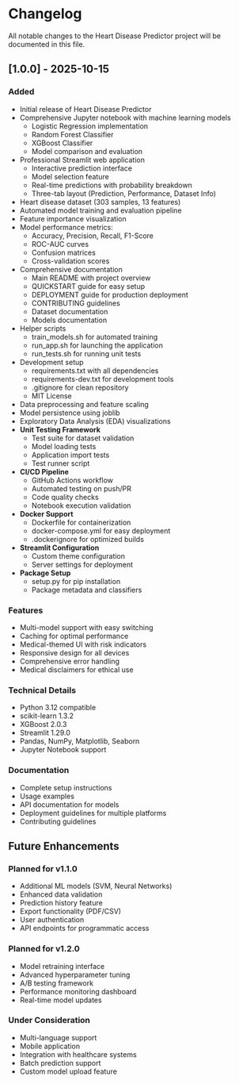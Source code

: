 # Changelog

All notable changes to the Heart Disease Predictor project will be documented in this file.

## [1.0.0] - 2025-10-15

### Added
- Initial release of Heart Disease Predictor
- Comprehensive Jupyter notebook with machine learning models
  - Logistic Regression implementation
  - Random Forest Classifier
  - XGBoost Classifier
  - Model comparison and evaluation
- Professional Streamlit web application
  - Interactive prediction interface
  - Model selection feature
  - Real-time predictions with probability breakdown
  - Three-tab layout (Prediction, Performance, Dataset Info)
- Heart disease dataset (303 samples, 13 features)
- Automated model training and evaluation pipeline
- Feature importance visualization
- Model performance metrics:
  - Accuracy, Precision, Recall, F1-Score
  - ROC-AUC curves
  - Confusion matrices
  - Cross-validation scores
- Comprehensive documentation
  - Main README with project overview
  - QUICKSTART guide for easy setup
  - DEPLOYMENT guide for production deployment
  - CONTRIBUTING guidelines
  - Dataset documentation
  - Models documentation
- Helper scripts
  - train_models.sh for automated training
  - run_app.sh for launching the application
  - run_tests.sh for running unit tests
- Development setup
  - requirements.txt with all dependencies
  - requirements-dev.txt for development tools
  - .gitignore for clean repository
  - MIT License
- Data preprocessing and feature scaling
- Model persistence using joblib
- Exploratory Data Analysis (EDA) visualizations
- **Unit Testing Framework**
  - Test suite for dataset validation
  - Model loading tests
  - Application import tests
  - Test runner script
- **CI/CD Pipeline**
  - GitHub Actions workflow
  - Automated testing on push/PR
  - Code quality checks
  - Notebook execution validation
- **Docker Support**
  - Dockerfile for containerization
  - docker-compose.yml for easy deployment
  - .dockerignore for optimized builds
- **Streamlit Configuration**
  - Custom theme configuration
  - Server settings for deployment
- **Package Setup**
  - setup.py for pip installation
  - Package metadata and classifiers

### Features
- Multi-model support with easy switching
- Caching for optimal performance
- Medical-themed UI with risk indicators
- Responsive design for all devices
- Comprehensive error handling
- Medical disclaimers for ethical use

### Technical Details
- Python 3.12 compatible
- scikit-learn 1.3.2
- XGBoost 2.0.3
- Streamlit 1.29.0
- Pandas, NumPy, Matplotlib, Seaborn
- Jupyter Notebook support

### Documentation
- Complete setup instructions
- Usage examples
- API documentation for models
- Deployment guidelines for multiple platforms
- Contributing guidelines

## Future Enhancements

### Planned for v1.1.0
- Additional ML models (SVM, Neural Networks)
- Enhanced data validation
- Prediction history feature
- Export functionality (PDF/CSV)
- User authentication
- API endpoints for programmatic access

### Planned for v1.2.0
- Model retraining interface
- Advanced hyperparameter tuning
- A/B testing framework
- Performance monitoring dashboard
- Real-time model updates

### Under Consideration
- Multi-language support
- Mobile application
- Integration with healthcare systems
- Batch prediction support
- Custom model upload feature
